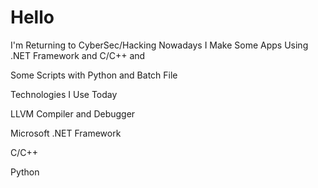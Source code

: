 # Hello


I'm Returning to CyberSec/Hacking Nowadays I Make Some Apps Using .NET Framework and C/C++ and 

Some Scripts with Python and Batch File

Technologies I Use Today


LLVM Compiler and Debugger

Microsoft .NET Framework

C/C++

Python

